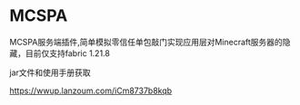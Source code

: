 # MCSPA
MCSPA服务端插件,简单模拟零信任单包敲门实现应用层对Minecraft服务器的隐藏，目前仅支持fabric 1.21.8

jar文件和使用手册获取

https://wwup.lanzoum.com/iCm8737b8kqb
